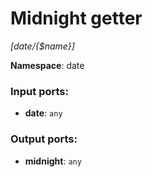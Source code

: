 # Midnight getter

_[date/{$name}]_

__Namespace__: date

### Input ports:

* __date__: ` any `

### Output ports:

* __midnight__: ` any `

